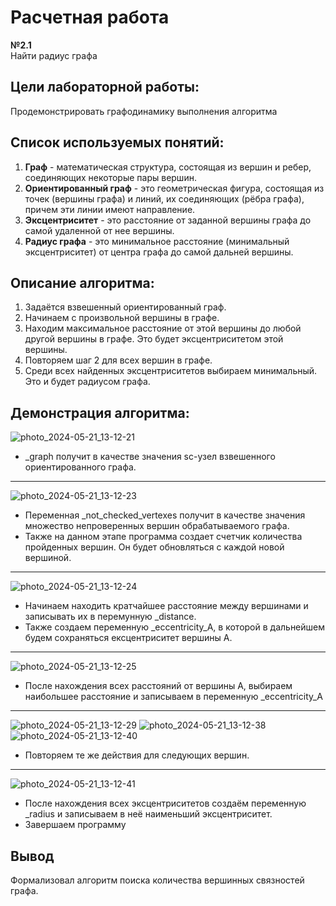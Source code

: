 # Расчетная работа
**№2.1**    
Найти радиус графа
## Цели лабораторной работы:
Продемонстрировать графодинамику выполнения алгоритма

## Список используемых понятий:
1. **Граф** - математическая структура, состоящая из вершин и ребер, соединяющих некоторые пары вершин.
2. **Ориентированный граф** - это геометрическая фигура, состоящая из точек (вершины графа) и линий, их соединяющих (рёбра графа), причем эти линии имеют направление.
3. **Эксцентриситет** - это расстояние от заданной вершины графа до самой удаленной от нее вершины.
4. **Радиус графа** - это минимальное расстояние (минимальный эксцентриситет) от центра графа до самой дальней вершины.

## Описание алгоритма:
1. Задаётся взвешенный ориентированный граф.
2. Начинаем с произвольной вершины в графе.
3. Находим максимальное расстояние от этой вершины до любой другой вершины в графе. Это будет эксцентриситетом этой вершины.
4. Повторяем шаг 2 для всех вершин в графе.
5. Среди всех найденных эксцентриситетов выбираем минимальный. Это и будет радиусом графа.

## Демонстрация алгоритма:


![photo_2024-05-21_13-12-21](https://github.com/iis-32170x/RPIIS/assets/147064507/6e4164c0-9a01-424f-a719-454a621d6543)


* _graph получит в качестве значения sc-узел взвешенного ориентированного графа.
******


![photo_2024-05-21_13-12-23](https://github.com/iis-32170x/RPIIS/assets/147064507/5249362b-2df2-4767-8955-3d74a1f22c1f)


* Переменная _not_checked_vertexes получит в качестве значения множество непроверенных
вершин обрабатываемого графа.
* Также на данном этапе программа создает счетчик количества пройденных вершин. Он будет обновляться с каждой новой вершиной.
******


![photo_2024-05-21_13-12-24](https://github.com/iis-32170x/RPIIS/assets/147064507/28465c02-353e-4b51-a9f9-1a8271c75056)


* Начинаем находить кратчайшее расстояние между вершинами и записывать их в перемунную _distance.
* Также создаем переменную _eccentricity_A, в которой в дальнейшем будем сохраняться ексцентриситет вершины А.
******


![photo_2024-05-21_13-12-25](https://github.com/iis-32170x/RPIIS/assets/147064507/7bd891a7-09e0-4706-9220-f9abd3ace044)


* После нахождения всех расстояний от вершины А, выбираем наибольшее расстояние и записываем в переменную _eccentricity_A
******


![photo_2024-05-21_13-12-29](https://github.com/iis-32170x/RPIIS/assets/147064507/3bab80db-9674-4441-aac2-0a93a9d5a449)
![photo_2024-05-21_13-12-38](https://github.com/iis-32170x/RPIIS/assets/147064507/2334ad01-dc52-4fc8-ad05-9699a175b63a)
![photo_2024-05-21_13-12-40](https://github.com/iis-32170x/RPIIS/assets/147064507/1f25a43f-f863-4373-ab9a-d19e25bb5c70)


* Повторяем те же действия для следующих вершин.
******
  
  
![photo_2024-05-21_13-12-41](https://github.com/iis-32170x/RPIIS/assets/147064507/3d4e9916-86b7-4146-8250-997ff111aa2d)


* После нахождения всех эксцентриситетов создаём переменную _radius и записываем в неё наименьший эксцентриситет.
* Завершаем программу


## Вывод
Формализовал алгоритм поиска количества вершинных связностей графа.
